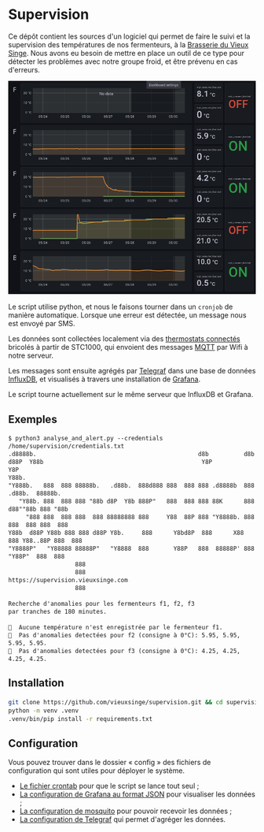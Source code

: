 # Supervision

Ce dépôt contient les sources d'un logiciel qui permet de faire le suivi et la supervision des températures de nos fermenteurs, à la [Brasserie du Vieux Singe](https://www.vieuxsinge.com). Nous avons eu besoin de mettre en place un outil de ce type pour détecter les problèmes avec notre groupe froid, et être prévenu en cas d'erreurs.

![Capture de l'interface de Grafana](interface.png)

Le script utilise python, et nous le faisons tourner dans un `cronjob` de manière automatique. Lorsque une erreur est détectée, un message nous est envoyé par SMS.

Les données sont collectées localement via des [thermostats connectés](https://github.com/vieuxsinge/stc1000esp) bricolés à partir de STC1000, qui envoient des messages [MQTT](https://mqtt.org/) par Wifi à notre serveur.

Les messages sont ensuite agrégés par [Telegraf](https://www.influxdata.com/time-series-platform/telegraf/) dans une base de données [InfluxDB](https://www.influxdata.com/), et visualisés à travers une installation de [Grafana](https://grafana.com/).

Le script tourne actuellement sur le même serveur que InfluxDB et Grafana.

## Exemples

```
$ python3 analyse_and_alert.py --credentials /home/supervision/credentials.txt
.d8888b.                                              d8b          d8b
d88P  Y88b                                             Y8P          Y8P
Y88b.
"Y888b.   888  888 88888b.   .d88b.  888d888 888  888 888 .d8888b  888  .d88b.  88888b.
   "Y88b. 888  888 888 "88b d8P  Y8b 888P"   888  888 888 88K      888 d88""88b 888 "88b
     "888 888  888 888  888 88888888 888     Y88  88P 888 "Y8888b. 888 888  888 888  888
Y88b  d88P Y88b 888 888 d88P Y8b.     888      Y8bd8P  888      X88 888 Y88..88P 888  888
"Y8888P"   "Y88888 88888P"   "Y8888  888       Y88P   888  88888P' 888  "Y88P"  888  888
                   888
                   888                  https://supervision.vieuxsinge.com
                   888

Recherche d'anomalies pour les fermenteurs f1, f2, f3
par tranches de 180 minutes.

🤷  Aucune température n'est enregistrée par le fermenteur f1.
🎉  Pas d'anomalies detectées pour f2 (consigne à 0°C): 5.95, 5.95, 5.95, 5.95.
🎉  Pas d'anomalies detectées pour f3 (consigne à 0°C): 4.25, 4.25, 4.25, 4.25.
```

## Installation

```bash
git clone https://github.com/vieuxsinge/supervision.git && cd supervision
python -m venv .venv
.venv/bin/pip install -r requirements.txt
```

## Configuration

Vous pouvez trouver dans le dossier « config » des fichiers de configuration qui sont utiles pour déployer le système.

- [Le fichier crontab](config/crontab) pour que le script se lance tout seul ;
- [La configuration de Grafana au format JSON](config/grafana.json) pour visualiser les données ;
- [La configuration de mosquito](config/mosquito.conf) pour pouvoir recevoir les données ;
- [La configuration de Telegraf](config/telegraf.conf) qui permet d'agréger les données.
